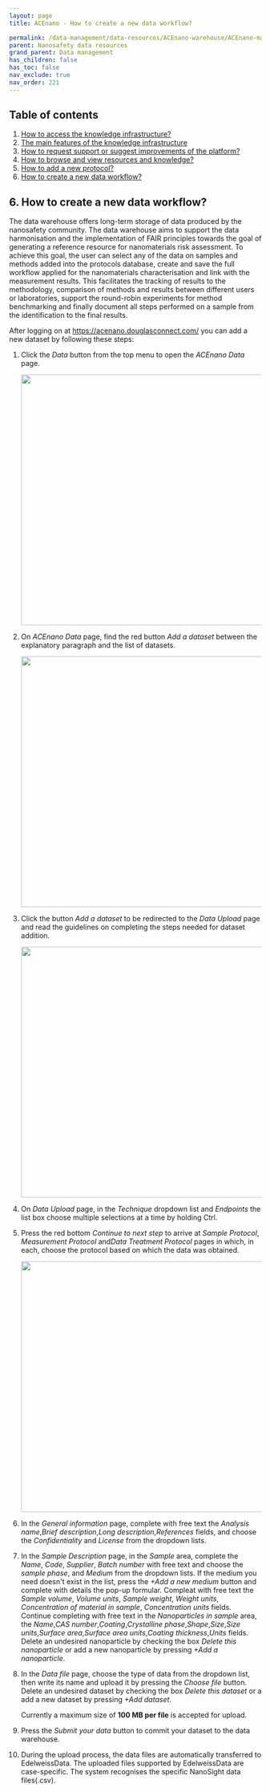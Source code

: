 ```yaml
---
layout: page
title: ACEnano - How to create a new data workflow? 

permalink: /data-management/data-resources/ACEnano-warehouse/ACEnano-manual/6.%20How%20to%20create%20a%20new%20data%20workflow.html
parent: Nanosafety data resources 
grand_parent: Data management
has_children: false
has_toc: false
nav_exclude: true
nav_order: 221
---
```


## Table of contents
1. [How to access the knowledge infrastructure?](./#1-how-to-access-the-knowledge-infrastructure)
2. [The main features of the knowledge infrastructure](./#2-the-main-features-of-the-knowledge-infrastructure)
3. [How to request support or suggest improvements of the platform?](./#3-how-to-request-support-or-suggest-improvements-of-the-platform)
4. [How to browse and view resources and knowledge?](4.%20How%20to%20browse%20and%20view%20resources%20and%20knowledge.html)
5. [How to add a new protocol?](5.%20How%20to%20add%20a%20new%20protocol.html)
6. [How to create a new data workflow?](6.%20How%20to%20create%20a%20new%20data%20workflow.html)

## 6. How to create a new data workflow?
The data warehouse offers long-term storage of data produced by the nanosafety community. The data warehouse aims to support the data harmonisation and the implementation of FAIR principles towards the goal of generating a reference resource for nanomaterials risk assessment.
To achieve this goal, the user can select any of the data on samples and methods added into the protocols database, create and save the full workflow applied for the nanomaterials characterisation and link with the measurement results. This facilitates the tracking of results to the methodology, comparison of methods and results between different users or laboratories, support the round-robin experiments for method benchmarking and finally document all steps performed on a sample from the identification to the final results.

After logging on at https://acenano.douglasconnect.com/ you can add a new dataset by following these steps:

1. Click the *Data* button from the top menu to open the *ACEnano Data* page.

    <p align="center">
      <img width="500" src="{{ site.baseurl }}/images/data-management/ACEnano-manual/IntroNew.png">
    </p>

2. On *ACEnano Data* page, find the red button *Add a dataset* between the explanatory paragraph and the list of datasets.

    <p align="center">
      <img width="500" src="{{ site.baseurl }}/images/data-management/ACEnano-manual/DataNew.png">
    </p>

3. Click the button *Add a dataset* to be redirected to the *Data Upload* page and read the guidelines on completing the steps needed for dataset addition.

    <p align="center">
      <img width="500" src="{{ site.baseurl }}/images/data-management/ACEnano-manual/DataUp.png">
    </p>

4. On *Data Upload* page, in the *Technique* dropdown list and  *Endpoints* the list box choose multiple selections at a time by holding Ctrl.

5. Press the red bottom *Continue to next step* to arrive at *Sample Protocol*, *Measurement Protocol* and*Data Treatment Protocol* pages in which, in each, choose the protocol based on which the data was obtained.

    <p align="center">
      <img width="500" src="{{ site.baseurl }}/images/data-management/ACEnano-manual/DataSample.png">
    </p>

6. In the *General information* page, complete with free text the *Analysis name*,*Brief description*,*Long description*,*References* fields, and choose the *Confidentiality* and *License* from the dropdown lists.

7. In the *Sample Description* page, in the *Sample* area, complete the *Name*, *Code*, *Supplier*, *Batch number* with free text and choose the *sample phase*, and *Medium* from the dropdown lists. If the medium you need doesn't exist in the list, press the *+Add a new medium* button and complete with details the pop-up formular. Compleat with free text the *Sample volume*, *Volume units*, *Sample weight*, *Weight units*, *Concentration of material in sample*, *Concentration units* fields. Continue completing with free text in the *Nanoparticles in sample* area, the *Name*,*CAS number*,*Coating*,*Crystalline phase*,*Shape*,*Size*,*Size units*,*Surface area*,*Surface area units*,*Coating thickness*,*Units* fields. Delete an undesired  nanoparticle by checking the box *Delete this nanoparticle* or add a new nanoparticle by pressing *+Add a nanoparticle*.

8. In the *Data file* page, choose the type of data from the dropdown list, then write its name and upload it by pressing the *Choose file* button. Delete an undesired dataset by checking the box *Delete this dataset* or a add a new dataset by pressing *+Add dataset*.
    
    Currently a maximum size of **100 MB per file** is accepted for upload.

9. Press the *Submit your data* button to commit your dataset to the data warehouse.

10. During the upload process, the data files are automatically transferred to EdelweissData. The uploaded files supported by EdelweissData are case-specific. The system recognises the specific NanoSight data files(.csv).
